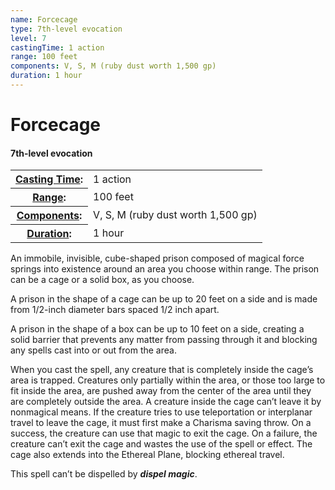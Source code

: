```yaml
---
name: Forcecage
type: 7th-level evocation
level: 7
castingTime: 1 action
range: 100 feet
components: V, S, M (ruby dust worth 1,500 gp)
duration: 1 hour
---
```


Forcecage
=========

#### 7th-level evocation

<table cellspacing="0" class="statBlock"><tbody><tr><th><a href="/srd/spellcasting/castingASpell.htm#castingtimel">Casting Time</a>:</th><td>1 action</td></tr><tr><th><a href="/srd/spellcasting/castingASpell.htm#range">Range</a>:</th><td>100 feet</td></tr><tr><th><a href="/srd/spellcasting/castingASpell.htm#components">Components</a>:</th><td>V, S, M (ruby dust worth 1,500 gp)</td></tr><tr><th><a href="/srd/spellcasting/castingASpell.htm#duration">Duration</a>:</th><td>1 hour</td></tr></tbody></table>

An immobile, invisible, cube-shaped prison composed of magical force springs into existence around an area you choose within range. The prison can be a cage or a solid box, as you choose.

A prison in the shape of a cage can be up to 20 feet on a side and is made from 1/2-inch diameter bars spaced 1/2 inch apart.

A prison in the shape of a box can be up to 10 feet on a side, creating a solid barrier that prevents any matter from passing through it and blocking any spells cast into or out from the area.

When you cast the spell, any creature that is completely inside the cage’s area is trapped. Creatures only partially within the area, or those too large to fit inside the area, are pushed away from the center of the area until they are completely outside the area. A creature inside the cage can’t leave it by nonmagical means. If the creature tries to use teleportation or interplanar travel to leave the cage, it must first make a Charisma saving throw. On a success, the creature can use that magic to exit the cage. On a failure, the creature can’t exit the cage and wastes the use of the spell or effect. The cage also extends into the Ethereal Plane, blocking ethereal travel.

This spell can’t be dispelled by _**dispel magic**_.